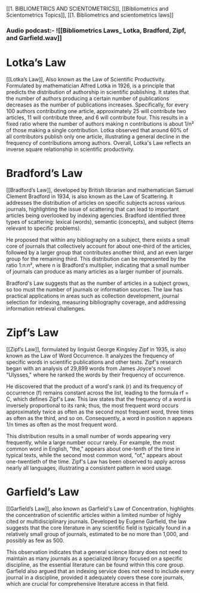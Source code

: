 [[1. BIBLIOMETRICS AND SCIENTOMETRICS]], [[Bibliometrics and Scientometrics Topics]], [[1. Bibliometrics and scientometrics laws]]
### Audio podcast:- ![[Bibliometrics Laws_ Lotka, Bradford, Zipf, and Garfield.wav]]
# Lotka’s Law
[[Lotka’s Law]], Also known as the Law of Scientific Productivity. 
Formulated by mathematician Alfred Lotka in 1926, is a principle that predicts the distribution of authorship in scientific publishing. It states that the number of authors producing a certain number of publications decreases as the number of publications increases. Specifically, for every 100 authors contributing one article, approximately 25 will contribute two articles, 11 will contribute three, and 6 will contribute four. This results in a fixed ratio where the number of authors making n contributions is about 1/n² of those making a single contribution. Lotka observed that around 60% of all contributors publish only one article, illustrating a general decline in the frequency of contributions among authors. Overall, Lotka's Law reflects an inverse square relationship in scientific productivity.

# Bradford’s Law
[[Bradford’s Law]], developed by British librarian and mathematician Samuel Clement Bradford in 1934, is also known as the Law of Scattering. It addresses the distribution of articles on specific subjects across various journals, highlighting the issue of scattering that can lead to important articles being overlooked by indexing agencies. Bradford identified three types of scattering: lexical (words), semantic (concepts), and subject (items relevant to specific problems).

He proposed that within any bibliography on a subject, there exists a small core of journals that collectively account for about one-third of the articles, followed by a larger group that contributes another third, and an even larger group for the remaining third. This distribution can be represented by the ratio 1:n:n², where n is Bradford's multiplier, indicating that a small number of journals can produce as many articles as a larger number of journals.

Bradford's Law suggests that as the number of articles in a subject grows, so too must the number of journals or information sources. The law has practical applications in areas such as collection development, journal selection for indexing, measuring bibliography coverage, and addressing information retrieval challenges.

# Zipf’s Law
[[Zipf’s Law]], formulated by linguist George Kingsley Zipf in 1935, is also known as the Law of Word Occurrence. It analyzes the frequency of specific words in scientific publications and other texts. Zipf's research began with an analysis of 29,899 words from James Joyce's novel "Ulysses," where he ranked the words by their frequency of occurrence.

He discovered that the product of a word's rank (r) and its frequency of occurrence (f) remains constant across the list, leading to the formula rf = C, which defines Zipf's Law. This law states that the frequency of a word is inversely proportional to its rank; thus, the most frequent word occurs approximately twice as often as the second most frequent word, three times as often as the third, and so on. Consequently, a word in position n appears 1/n times as often as the most frequent word.

This distribution results in a small number of words appearing very frequently, while a large number occur rarely. For example, the most common word in English, "the," appears about one-tenth of the time in typical texts, while the second most common word, "of," appears about one-twentieth of the time. Zipf's Law has been observed to apply across nearly all languages, illustrating a consistent pattern in word usage.

# Garfield’s Law
[[Garfield’s Law]], also known as Garfield's Law of Concentration, highlights the concentration of scientific articles within a limited number of highly cited or multidisciplinary journals. Developed by Eugene Garfield, the law suggests that the core literature in any scientific field is typically found in a relatively small group of journals, estimated to be no more than 1,000, and possibly as few as 500.

This observation indicates that a general science library does not need to maintain as many journals as a specialized library focused on a specific discipline, as the essential literature can be found within this core group. Garfield also argued that an indexing service does not need to include every journal in a discipline, provided it adequately covers these core journals, which are crucial for comprehensive literature access in that field.